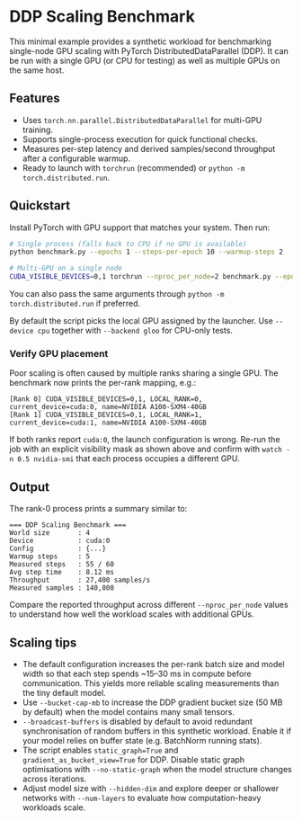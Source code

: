 # DDP Scaling Benchmark

This minimal example provides a synthetic workload for benchmarking single-node GPU scaling with PyTorch DistributedDataParallel (DDP). It can be run with a single GPU (or CPU for testing) as well as multiple GPUs on the same host.

## Features

- Uses `torch.nn.parallel.DistributedDataParallel` for multi-GPU training.
- Supports single-process execution for quick functional checks.
- Measures per-step latency and derived samples/second throughput after a configurable warmup.
- Ready to launch with `torchrun` (recommended) or `python -m torch.distributed.run`.

## Quickstart

Install PyTorch with GPU support that matches your system. Then run:

```bash
# Single process (falls back to CPU if no GPU is available)
python benchmark.py --epochs 1 --steps-per-epoch 10 --warmup-steps 2

# Multi-GPU on a single node
CUDA_VISIBLE_DEVICES=0,1 torchrun --nproc_per_node=2 benchmark.py --epochs 3 --steps-per-epoch 20 --warmup-steps 5
```

You can also pass the same arguments through `python -m torch.distributed.run` if preferred.

By default the script picks the local GPU assigned by the launcher. Use `--device cpu` together with `--backend gloo` for CPU-only tests.

### Verify GPU placement

Poor scaling is often caused by multiple ranks sharing a single GPU. The benchmark now prints the per-rank mapping, e.g.:

```
[Rank 0] CUDA_VISIBLE_DEVICES=0,1, LOCAL_RANK=0, current_device=cuda:0, name=NVIDIA A100-SXM4-40GB
[Rank 1] CUDA_VISIBLE_DEVICES=0,1, LOCAL_RANK=1, current_device=cuda:1, name=NVIDIA A100-SXM4-40GB
```

If both ranks report `cuda:0`, the launch configuration is wrong. Re-run the job with an explicit visibility mask as shown above and confirm with `watch -n 0.5 nvidia-smi` that each process occupies a different GPU.

## Output

The rank-0 process prints a summary similar to:

```
=== DDP Scaling Benchmark ===
World size       : 4
Device           : cuda:0
Config           : {...}
Warmup steps     : 5
Measured steps   : 55 / 60
Avg step time    : 8.12 ms
Throughput       : 27,400 samples/s
Measured samples : 140,800
```

Compare the reported throughput across different `--nproc_per_node` values to understand how well the workload scales with additional GPUs.

## Scaling tips

- The default configuration increases the per-rank batch size and model width so that each step spends ~15–30 ms in compute before communication. This yields more reliable scaling measurements than the tiny default model.
- Use `--bucket-cap-mb` to increase the DDP gradient bucket size (50 MB by default) when the model contains many small tensors.
- `--broadcast-buffers` is disabled by default to avoid redundant synchronisation of random buffers in this synthetic workload. Enable it if your model relies on buffer state (e.g. BatchNorm running stats).
- The script enables `static_graph=True` and `gradient_as_bucket_view=True` for DDP. Disable static graph optimisations with `--no-static-graph` when the model structure changes across iterations.
- Adjust model size with `--hidden-dim` and explore deeper or shallower networks with `--num-layers` to evaluate how computation-heavy workloads scale.
